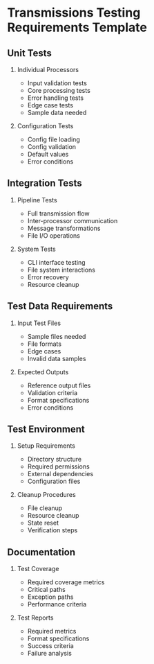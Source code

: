 # Transmissions Testing Requirements Template

## Unit Tests
1. Individual Processors
   - Input validation tests
   - Core processing tests 
   - Error handling tests
   - Edge case tests
   - Sample data needed

2. Configuration Tests
   - Config file loading
   - Config validation
   - Default values
   - Error conditions

## Integration Tests
1. Pipeline Tests
   - Full transmission flow
   - Inter-processor communication
   - Message transformations
   - File I/O operations

2. System Tests
   - CLI interface testing
   - File system interactions
   - Error recovery
   - Resource cleanup

## Test Data Requirements
1. Input Test Files
   - Sample files needed
   - File formats
   - Edge cases
   - Invalid data samples

2. Expected Outputs
   - Reference output files
   - Validation criteria
   - Format specifications
   - Error conditions

## Test Environment
1. Setup Requirements
   - Directory structure
   - Required permissions
   - External dependencies
   - Configuration files

2. Cleanup Procedures
   - File cleanup
   - Resource cleanup
   - State reset
   - Verification steps

## Documentation
1. Test Coverage
   - Required coverage metrics
   - Critical paths
   - Exception paths
   - Performance criteria

2. Test Reports
   - Required metrics
   - Format specifications
   - Success criteria
   - Failure analysis
